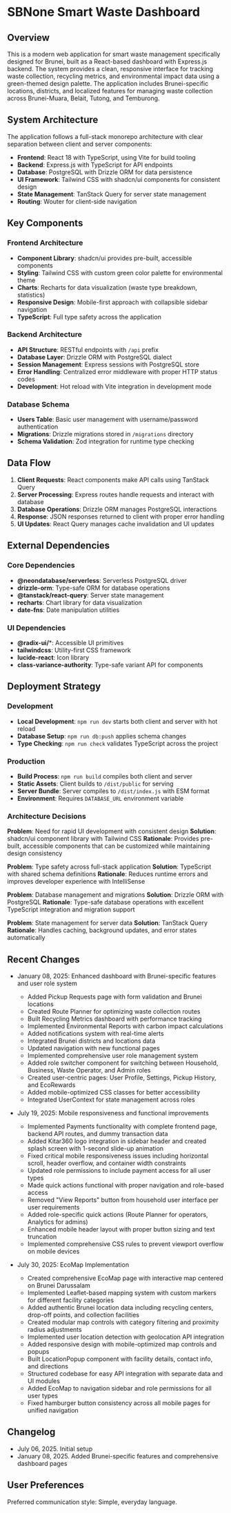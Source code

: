 # SBNone Smart Waste Dashboard

## Overview

This is a modern web application for smart waste management specifically designed for Brunei, built as a React-based dashboard with Express.js backend. The system provides a clean, responsive interface for tracking waste collection, recycling metrics, and environmental impact data using a green-themed design palette. The application includes Brunei-specific locations, districts, and localized features for managing waste collection across Brunei-Muara, Belait, Tutong, and Temburong.

## System Architecture

The application follows a full-stack monorepo architecture with clear separation between client and server components:

- **Frontend**: React 18 with TypeScript, using Vite for build tooling
- **Backend**: Express.js with TypeScript for API endpoints
- **Database**: PostgreSQL with Drizzle ORM for data persistence
- **UI Framework**: Tailwind CSS with shadcn/ui components for consistent design
- **State Management**: TanStack Query for server state management
- **Routing**: Wouter for client-side navigation

## Key Components

### Frontend Architecture
- **Component Library**: shadcn/ui provides pre-built, accessible components
- **Styling**: Tailwind CSS with custom green color palette for environmental theme
- **Charts**: Recharts for data visualization (waste type breakdown, statistics)
- **Responsive Design**: Mobile-first approach with collapsible sidebar navigation
- **TypeScript**: Full type safety across the application

### Backend Architecture
- **API Structure**: RESTful endpoints with `/api` prefix
- **Database Layer**: Drizzle ORM with PostgreSQL dialect
- **Session Management**: Express sessions with PostgreSQL store
- **Error Handling**: Centralized error middleware with proper HTTP status codes
- **Development**: Hot reload with Vite integration in development mode

### Database Schema
- **Users Table**: Basic user management with username/password authentication
- **Migrations**: Drizzle migrations stored in `/migrations` directory
- **Schema Validation**: Zod integration for runtime type checking

## Data Flow

1. **Client Requests**: React components make API calls using TanStack Query
2. **Server Processing**: Express routes handle requests and interact with database
3. **Database Operations**: Drizzle ORM manages PostgreSQL interactions
4. **Response**: JSON responses returned to client with proper error handling
5. **UI Updates**: React Query manages cache invalidation and UI updates

## External Dependencies

### Core Dependencies
- **@neondatabase/serverless**: Serverless PostgreSQL driver
- **drizzle-orm**: Type-safe ORM for database operations
- **@tanstack/react-query**: Server state management
- **recharts**: Chart library for data visualization
- **date-fns**: Date manipulation utilities

### UI Dependencies
- **@radix-ui/***: Accessible UI primitives
- **tailwindcss**: Utility-first CSS framework
- **lucide-react**: Icon library
- **class-variance-authority**: Type-safe variant API for components

## Deployment Strategy

### Development
- **Local Development**: `npm run dev` starts both client and server with hot reload
- **Database Setup**: `npm run db:push` applies schema changes
- **Type Checking**: `npm run check` validates TypeScript across the project

### Production
- **Build Process**: `npm run build` compiles both client and server
- **Static Assets**: Client builds to `/dist/public` for serving
- **Server Bundle**: Server compiles to `/dist/index.js` with ESM format
- **Environment**: Requires `DATABASE_URL` environment variable

### Architecture Decisions

**Problem**: Need for rapid UI development with consistent design
**Solution**: shadcn/ui component library with Tailwind CSS
**Rationale**: Provides pre-built, accessible components that can be customized while maintaining design consistency

**Problem**: Type safety across full-stack application
**Solution**: TypeScript with shared schema definitions
**Rationale**: Reduces runtime errors and improves developer experience with IntelliSense

**Problem**: Database management and migrations
**Solution**: Drizzle ORM with PostgreSQL
**Rationale**: Type-safe database operations with excellent TypeScript integration and migration support

**Problem**: State management for server data
**Solution**: TanStack Query
**Rationale**: Handles caching, background updates, and error states automatically

## Recent Changes

- January 08, 2025: Enhanced dashboard with Brunei-specific features and user role system
  - Added Pickup Requests page with form validation and Brunei locations
  - Created Route Planner for optimizing waste collection routes
  - Built Recycling Metrics dashboard with performance tracking
  - Implemented Environmental Reports with carbon impact calculations
  - Added notifications system with real-time alerts
  - Integrated Brunei districts and locations data
  - Updated navigation with new functional pages
  - Implemented comprehensive user role management system
  - Added role switcher component for switching between Household, Business, Waste Operator, and Admin roles
  - Created user-centric pages: User Profile, Settings, Pickup History, and EcoRewards
  - Added mobile-optimized CSS classes for better accessibility
  - Integrated UserContext for state management across roles

- July 19, 2025: Mobile responsiveness and functional improvements
  - Implemented Payments functionality with complete frontend page, backend API routes, and dummy transaction data
  - Added Kitar360 logo integration in sidebar header and created splash screen with 1-second slide-up animation
  - Fixed critical mobile responsiveness issues including horizontal scroll, header overflow, and container width constraints
  - Updated role permissions to include payment access for all user types
  - Made quick actions functional with proper navigation and role-based access
  - Removed "View Reports" button from household user interface per user requirements
  - Added role-specific quick actions (Route Planner for operators, Analytics for admins)
  - Enhanced mobile header layout with proper button sizing and text truncation
  - Implemented comprehensive CSS rules to prevent viewport overflow on mobile devices

- July 30, 2025: EcoMap Implementation
  - Created comprehensive EcoMap page with interactive map centered on Brunei Darussalam
  - Implemented Leaflet-based mapping system with custom markers for different facility categories
  - Added authentic Brunei location data including recycling centers, drop-off points, and collection facilities
  - Created modular map controls with category filtering and proximity radius adjustments
  - Implemented user location detection with geolocation API integration
  - Added responsive design with mobile-optimized map controls and popups
  - Built LocationPopup component with facility details, contact info, and directions
  - Structured codebase for easy API integration with separate data and UI modules
  - Added EcoMap to navigation sidebar and role permissions for all user types
  - Fixed hamburger button consistency across all mobile pages for unified navigation

## Changelog

- July 06, 2025. Initial setup
- January 08, 2025. Added Brunei-specific features and comprehensive dashboard pages

## User Preferences

Preferred communication style: Simple, everyday language.